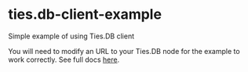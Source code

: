 # ties.db-client-example
Simple example of using Ties.DB client

You will need to modify an URL to your Ties.DB node for the example to work correctly.
See full docs [here](https://github.com/TiesNetwork/ties-docs/wiki).
